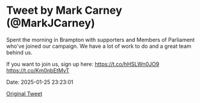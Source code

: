 # Tweet by Mark Carney (@MarkJCarney)

Spent the morning in Brampton with supporters and Members of Parliament who've joined our campaign. We have a lot of work to do and a great team behind us.

If you want to join us, sign up here: https://t.co/hHSLWn0JO9 https://t.co/Km0nbEtMvT

Date: 2025-01-25 23:23:01

[Original Tweet](https://x.com/MarkJCarney/status/1883294533846495514)
